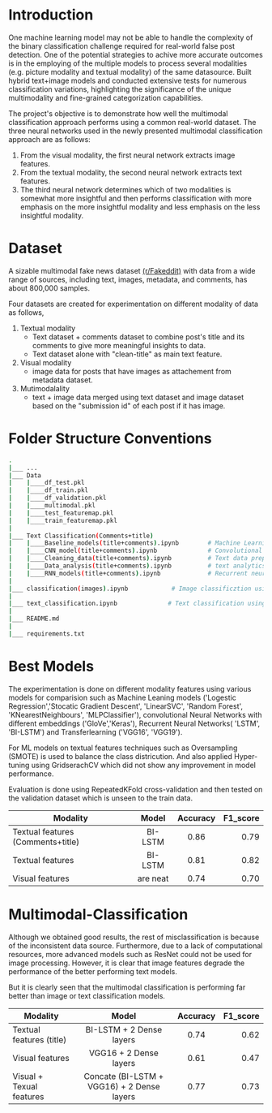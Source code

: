# Introduction

One machine learning model may not be able to handle the complexity of the binary classification challenge required for real-world false post detection. One of the potential strategies to achive more accurate outcomes is in the employing of the multiple models to process several modalities (e.g. picture modality and textual modality) of the same datasource. Built hybrid text+image models and conducted extensive tests for numerous classification variations, highlighting the significance of the unique multimodality and fine-grained categorization capabilities.

The project's objective is to demonstrate how well the multimodal classification approach performs using a common real-world dataset. 
The three neural networks used in the newly presented multimodal classification approach are as follows: 

1. From the visual modality, the first neural network extracts image features. 
2. From the textual modality, the second neural network extracts text features.
3. The third neural network determines which of two modalities is somewhat more insightful and then performs classification with more emphasis on the more insightful modality and less emphasis on the less insightful modality.

# Dataset
 A sizable multimodal fake news dataset [(r/Fakeddit)](https://github.com/entitize/Fakeddit) with data from a wide range of sources, including text, images, metadata, and comments, has about 800,000 samples.
 
Four datasets are created for experimentation on different modality of data as follows,

1. Textual modality
    - Text dataset + comments dataset to combine post's title and its comments to give more meaningful insights to data.
    - Text dataset alone with "clean-title" as main text feature.
2. Visual modality 
    - image data for posts that have images as attachement from metadata dataset.
3. Mutimodalality
    - text + image data merged using text dataset and image dataset based on the "submission id" of each post if it has image.

# Folder Structure Conventions

```bash
.
|___ ...
|___ Data
|    |____df_test.pkl
|    |____df_train.pkl
|    |____df_validation.pkl
|    |____multimodal.pkl
|    |____test_featuremap.pkl
|    |____train_featuremap.pkl
|
|___ Text Classification(Comments+title)
|    |____Baseline_models(title+comments).ipynb        # Machine Learning Algorithms such as MLP Classifier, SGD, linear SVC etc.
|    |____CNN_model(title+comments).ipynb              # Convolutional neural networks with different word embeddings
|    |____Cleaning_data(title+comments).ipynb          # Text data preprocessing such as cleaning and removing unnecessary features and noise.
|    |____Data_analysis(title+comments).ipynb          # text analytics to find patterns across hundreds of texts and produces graphs.
|    |____RNN_models(title+comments).ipynb             # Recurrent neural networks namely LSTM and Bidirectional LSTM.
|
|___ classification(images).ipynb            # Image classificztion using basic ML models and applying oversampling, also used neural networks such as CNN, VGG16 and VGG19 for Transfer learning with fine-tuning.
|
|___ text_classification.ipynb              # Text classification using all the methods and models from above mentioned "Text classification" file without comments data.
|
|___ README.md
|
|___ requirements.txt
```

#  Best Models
         
   The experimentation is done on different modality features using various models for comparision such as Machine Leaning models ('Logestic Regression','Stocatic Gradient Descent', 'LinearSVC', 'Random Forest', 'KNearestNeighbours', 'MLPClassifier'), convolutional Neural Networks with different embeddings ('GloVe','Keras'), Recurrent Neural Networks( 'LSTM', 'BI-LSTM') and Transferlearning ('VGG16', 'VGG19').
         
   For ML models on textual features techniques such as Oversampling (SMOTE) is used to balance the class districution. And also applied Hyper-tuning using GridserachCV which did not show any improvement in model performance.
         
   Evaluation is done using RepeatedKFold cross-validation and then tested on the validation dataset which is unseen to the train data.


| Modality                                | Model         | Accuracy  | F1_score  |
| --------------------------------------- |:-------------:|:---------:| ---------:|
| Textual features   (Comments+title)     | BI-LSTM       |       0.86|       0.79|
| Textual features                        | BI-LSTM       |       0.81|       0.82|
| Visual  features                        | are neat      |       0.74|       0.70|


# Multimodal-Classification

  Although we obtained good results, the rest of misclassification is because of the inconsistent data source. Furthermore, due to a lack of computational resources, more advanced models such as ResNet could not be used for image processing. However, it is clear that image features degrade the performance of the better performing text models.

  But it is clearly seen that the multimodal classification is performing far better than image or text classification models.

| Modality                                | Model                                         | Accuracy  | F1_score  |
| --------------------------------------- |:---------------------------------------------:|:---------:| ---------:|
| Textual features   (title)              | BI-LSTM + 2 Dense layers                      |       0.74|       0.62|
| Visual features                         | VGG16 + 2 Dense layers                        |       0.61|       0.47|
| Visual + Texual features                | Concate (BI-LSTM + VGG16) + 2 Dense layers    |       0.77|       0.73|







